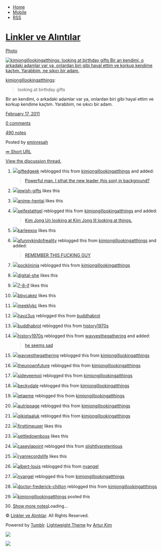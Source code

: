-   [Home](/)
-   [Mobile](/mobile)
-   [RSS](http://eminresah.tumblr.com/rss)

[Linkler ve Alıntılar](/)
=========================

[Photo](http://eminresah.tumblr.com/post/3335267757/kimjongillookingatthings-looking-at-birthday)

[![kimjongillookingatthings: looking at birthday gifts Bir an kendimi, o
arkadaki adamlar var ya, onlardan biri gibi hayal ettim ve korkup
kendime kaçtım. Yarabbim, ne sıkıcı bir
adam.](http://41.media.tumblr.com/tumblr_lgqhaegKtE1qewv1lo1_500.jpg)](http://eminresah.tumblr.com/image/3335267757)
[](http://40.media.tumblr.com/tumblr_lgqhaegKtE1qewv1lo1_1280.jpg)

[kimjongillookingatthings](http://kimjongillookingatthings.tumblr.com/post/3334152343):

> looking at birthday gifts

Bir an kendimi, o arkadaki adamlar var ya, onlardan biri gibi hayal
ettim ve korkup kendime kaçtım. Yarabbim, ne sıkıcı bir adam.

[February 17,
2011](http://eminresah.tumblr.com/post/3335267757/kimjongillookingatthings-looking-at-birthday)

[0
comments](http://eminresah.tumblr.com/post/3335267757/kimjongillookingatthings-looking-at-birthday#disqus_thread)

[490
notes](http://eminresah.tumblr.com/post/3335267757/kimjongillookingatthings-looking-at-birthday#notes)

Posted by [eminresah](http://eminresah.tumblr.com/)

[∞ Short URL](http://tmblr.co/ZWS1Oy36p2Mj)

[View the discussion thread.](http://erblog.disqus.com/?url=ref)

1.  [![](http://31.media.tumblr.com/avatar_d95a82e1e424_16.png)](http://giftedgeek.tumblr.com/ "Looking For Geeky Gifts & Christmas Present Ideas")[giftedgeek](http://giftedgeek.tumblr.com/ "Looking For Geeky Gifts & Christmas Present Ideas")
    reblogged this from
    [kimjongillookingatthings](http://kimjongillookingatthings.tumblr.com/ "kim jong-il looking at things")
    and added:

    > [Powerful man. I sthat the new leader (his son) in
    > background?](http://giftedgeek.tumblr.com/post/32798031454 "View post")

2.  [![](http://38.media.tumblr.com/avatar_102e2ae71d3d_16.png)](http://jewish-gifts.tumblr.com/ "Jewish Gifts ")[jewish-gifts](http://jewish-gifts.tumblr.com/ "Jewish Gifts")
    likes this
3.  [![](http://33.media.tumblr.com/avatar_6f082e674d53_16.png)](http://anime-hentai.tumblr.com/ "Anime Hentai ")[anime-hentai](http://anime-hentai.tumblr.com/ "Anime Hentai")
    likes this
4.  [![](http://33.media.tumblr.com/avatar_47f50b0ad763_16.png)](http://seifestattgel.tumblr.com/ "Seife statt Gel.")[seifestattgel](http://seifestattgel.tumblr.com/ "Seife statt Gel.")
    reblogged this from
    [kimjongillookingatthings](http://kimjongillookingatthings.tumblr.com/ "kim jong-il looking at things")
    and added:

    > [Kim Jong Un looking at Kim Jong Ill looking at
    > things.](http://seifestattgel.tumblr.com/post/14452121022 "View post")

5.  [![](http://38.media.tumblr.com/avatar_1fca770c1a39_16.png)](http://karleexox.tumblr.com/ "lightweight*love ")[karleexox](http://karleexox.tumblr.com/ "lightweight*love")
    likes this
6.  [![](http://31.media.tumblr.com/avatar_78500966ac96_16.png)](http://afunnykindofreality.tumblr.com/ "inside.")[afunnykindofreality](http://afunnykindofreality.tumblr.com/ "inside.")
    reblogged this from
    [kimjongillookingatthings](http://kimjongillookingatthings.tumblr.com/ "kim jong-il looking at things")
    and added:

    > [REMEMBER THIS FUCKING
    > GUY](http://afunnykindofreality.tumblr.com/post/11560562530 "View post")

7.  [![](http://33.media.tumblr.com/avatar_fe3c5241d8fd_16.png)](http://pockiininja.tumblr.com/ "the shadow")[pockiininja](http://pockiininja.tumblr.com/ "the shadow")
    reblogged this from
    [kimjongillookingatthings](http://kimjongillookingatthings.tumblr.com/ "kim jong-il looking at things")
8.  [![](http://33.media.tumblr.com/avatar_328439306225_16.png)](http://digital-she.tumblr.com/ "Digital She ")[digital-she](http://digital-she.tumblr.com/ "Digital She")
    likes this
9.  [![](http://38.media.tumblr.com/avatar_3c0f753644e3_16.png)](http://7-8-jf.tumblr.com/ "7 / 8 ")[7-8-jf](http://7-8-jf.tumblr.com/ "7 / 8")
    likes this
10. [![](http://38.media.tumblr.com/avatar_67e6cb743e4d_16.png)](http://bbycakez.tumblr.com/ " ")[bbycakez](http://bbycakez.tumblr.com/)
    likes this
11. [![](http://33.media.tumblr.com/avatar_cd3abbc2c220_16.png)](http://meeklykc.tumblr.com/ "So What? ")[meeklykc](http://meeklykc.tumblr.com/ "So What?")
    likes this
12. [![](http://33.media.tumblr.com/avatar_fd1497573871_16.png)](http://hayz3us.tumblr.com/)[hayz3us](http://hayz3us.tumblr.com/)
    reblogged this from
    [buddhabrot](http://buddhabrot.tumblr.com/ "julia")
13. [![](http://33.media.tumblr.com/avatar_1e32999ee1c9_16.png)](http://buddhabrot.tumblr.com/ "julia")[buddhabrot](http://buddhabrot.tumblr.com/ "julia")
    reblogged this from
    [history1970s](http://history1970s.tumblr.com/ ".•GNAR•.")
14. [![](http://38.media.tumblr.com/avatar_79bbaea7e1e8_16.png)](http://history1970s.tumblr.com/ ".•GNAR•.")[history1970s](http://history1970s.tumblr.com/ ".•GNAR•.")
    reblogged this from
    [wavvesthegathering](http://wavvesthegathering.tumblr.com/ "grantgollandstumblog.tumblr.com")
    and added:

    > [he seems
    > sad](http://history1970s.tumblr.com/post/5652086579 "View post")

15. [![](http://33.media.tumblr.com/avatar_09a4d89dd344_16.png)](http://wavvesthegathering.tumblr.com/ "grantgollandstumblog.tumblr.com")[wavvesthegathering](http://wavvesthegathering.tumblr.com/ "grantgollandstumblog.tumblr.com")
    reblogged this from
    [kimjongillookingatthings](http://kimjongillookingatthings.tumblr.com/ "kim jong-il looking at things")
16. [![](http://38.media.tumblr.com/avatar_355a7f28b624_16.png)](http://theunownfuture.tumblr.com/ "We Fear The Unown.")[theunownfuture](http://theunownfuture.tumblr.com/ "We Fear The Unown.")
    reblogged this from
    [kimjongillookingatthings](http://kimjongillookingatthings.tumblr.com/ "kim jong-il looking at things")
17. [![](http://38.media.tumblr.com/avatar_91f87d4608ce_16.png)](http://sideyeemoji.tumblr.com/ "whatever")[sideyeemoji](http://sideyeemoji.tumblr.com/ "whatever")
    reblogged this from
    [kimjongillookingatthings](http://kimjongillookingatthings.tumblr.com/ "kim jong-il looking at things")
18. [![](http://38.media.tumblr.com/avatar_f6062bfe5f8c_16.png)](http://beckydale.tumblr.com/ "WiLD and in control.")[beckydale](http://beckydale.tumblr.com/ "WiLD and in control.")
    reblogged this from
    [kimjongillookingatthings](http://kimjongillookingatthings.tumblr.com/ "kim jong-il looking at things")
19. [![](http://33.media.tumblr.com/avatar_a309daa0fffa_16.png)](http://jetaeme.tumblr.com/ "Sonic Clap!")[jetaeme](http://jetaeme.tumblr.com/ "Sonic Clap!")
    reblogged this from
    [kimjongillookingatthings](http://kimjongillookingatthings.tumblr.com/ "kim jong-il looking at things")
20. [![](http://33.media.tumblr.com/avatar_4bbcb767acea_16.png)](http://autrippage.tumblr.com/ "Life's Natural Highs")[autrippage](http://autrippage.tumblr.com/ "Life's Natural Highs")
    reblogged this from
    [kimjongillookingatthings](http://kimjongillookingatthings.tumblr.com/ "kim jong-il looking at things")
21. [![](http://31.media.tumblr.com/avatar_0467b8fcec7e_16.png)](http://qikiqtaaluk.tumblr.com/ "Pineapples")[qikiqtaaluk](http://qikiqtaaluk.tumblr.com/ "Pineapples")
    reblogged this from
    [kimjongillookingatthings](http://kimjongillookingatthings.tumblr.com/ "kim jong-il looking at things")
22. [![](http://38.media.tumblr.com/avatar_6b525bf39dd0_16.png)](http://firsttimeuser.tumblr.com/ "First Time User ")[firsttimeuser](http://firsttimeuser.tumblr.com/ "First Time User")
    likes this
23. [![](http://38.media.tumblr.com/avatar_4f6dfa1c9c66_16.png)](http://settledownboss.tumblr.com/ "i'm a jailbird to your music ")[settledownboss](http://settledownboss.tumblr.com/ "i'm a jailbird to your music")
    likes this
24. [![](http://33.media.tumblr.com/avatar_0f1686bc8731_16.png)](http://caseylapoint.tumblr.com/ "casey")[caseylapoint](http://caseylapoint.tumblr.com/ "casey")
    reblogged this from
    [slightlypretentious](http://slightlypretentious.tumblr.com/ "Elite Pussy")
25. [![](http://38.media.tumblr.com/avatar_f89b60e1c765_16.png)](http://ryanrecordslife.tumblr.com/ "Ryan Records Life ")[ryanrecordslife](http://ryanrecordslife.tumblr.com/ "Ryan Records Life")
    likes this
26. [![](http://38.media.tumblr.com/avatar_e70ae6823658_16.png)](http://albert-louis.tumblr.com/ "Trǝbla")[albert-louis](http://albert-louis.tumblr.com/ "Trǝbla")
    reblogged this from [nyangel](http://nyangel.tumblr.com/ "nyangel")
27. [![](http://38.media.tumblr.com/avatar_293782e5fbd7_16.png)](http://nyangel.tumblr.com/ "nyangel")[nyangel](http://nyangel.tumblr.com/ "nyangel")
    reblogged this from
    [kimjongillookingatthings](http://kimjongillookingatthings.tumblr.com/ "kim jong-il looking at things")
28. [![](http://31.media.tumblr.com/avatar_ae711073854c_16.png)](http://doctor-frederick-chilton.tumblr.com/)[doctor-frederick-chilton](http://doctor-frederick-chilton.tumblr.com/)
    reblogged this from
    [kimjongillookingatthings](http://kimjongillookingatthings.tumblr.com/ "kim jong-il looking at things")
29. [![](http://33.media.tumblr.com/avatar_618e91799314_16.png)](http://kimjongillookingatthings.tumblr.com/ "kim jong-il looking at things")[kimjongillookingatthings](http://kimjongillookingatthings.tumblr.com/ "kim jong-il looking at things")
    posted this
30. [Show more notes](#)Loading...

© [Linkler ve Alıntılar](/). All Rights Reserved.

Powered by [Tumblr](http://tumblr.com). [Lightweight
Theme](http://www.tumblr.com/theme/10820) by [Artur
Kim](http://arturkim.com)

![](https://px.srvcs.tumblr.com/impixu?T=1434918873&J=eyJ0eXBlIjoidXJsIiwidXJsIjoiaHR0cDpcL1wvZW1pbnJlc2FoLnR1bWJsci5jb21cL3Bvc3RcLzMzMzUyNjc3NTdcL2tpbWpvbmdpbGxvb2tpbmdhdHRoaW5ncy1sb29raW5nLWF0LWJpcnRoZGF5IiwicmVxdHlwZSI6MCwicm91dGUiOiJcL3Bvc3RcLzppZFwvOnN1bW1hcnkiLCJub3NjcmlwdCI6MX0=&U=MLALNNFFDP&K=22f664b91c8dcd73c111cf3b9b29d5d4c3ceacd42810e035eb0a6a0b18fb3dd5&R=)

![](https://px.srvcs.tumblr.com/impixu?T=1434918873&J=eyJ0eXBlIjoicG9zdCIsInVybCI6Imh0dHA6XC9cL2VtaW5yZXNhaC50dW1ibHIuY29tXC9wb3N0XC8zMzM1MjY3NzU3XC9raW1qb25naWxsb29raW5nYXR0aGluZ3MtbG9va2luZy1hdC1iaXJ0aGRheSIsInJlcXR5cGUiOjAsInJvdXRlIjoiXC9wb3N0XC86aWRcLzpzdW1tYXJ5IiwicG9zdHMiOlt7InJvb3RfYmxvZ2lkIjoiOTEwMjExOCIsInJvb3RfcG9zdGlkIjoiMzMzNDE1MjM0MyIsInBvc3RpZCI6IjMzMzUyNjc3NTciLCJibG9naWQiOiIzNjQ4MDI4Iiwic291cmNlIjozM31dLCJub3NjcmlwdCI6MX0=&U=EONABPFKAE&K=aa6e3633d50864c1d8efff74909857dffbf06d580f671f2c635a083657dd5677&R=)

